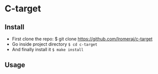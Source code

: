 # C-target

## Install
- First  clone the repo:
$ git clone https://github.com/lromeraj/c-target
- Go inside project directory
`$ cd c-target`
- And finally install it
`$ make install`

## Usage
